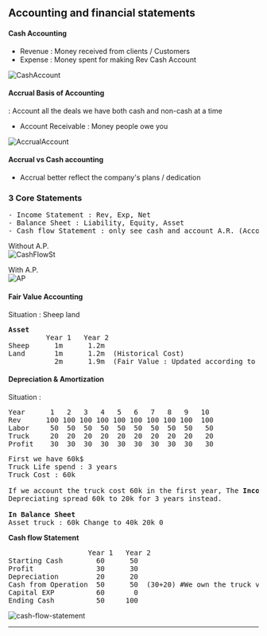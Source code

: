 ## Accounting and financial statements

#### Cash Accounting
- Revenue : Money received from clients / Customers
- Expense : Money spent for making Rev
Cash Account

![CashAccount](https://user-images.githubusercontent.com/108507768/181150991-c516492a-8af5-4f06-91d6-3495b1533e1c.png)

#### Accrual Basis of Accounting
: Account all the deals we have both cash and non-cash at a time
- Account Receivable : Money people owe you

![AccrualAccount](https://user-images.githubusercontent.com/108507768/181151855-d14043ca-74e2-4eec-aca5-e1deaa9a9955.png)

#### Accrual vs Cash accounting
- Accrual better reflect the company's plans / dedication 

### 3 Core Statements
<pre>
- Income Statement : Rev, Exp, Net
- Balance Sheet : Liability, Equity, Asset
- Cash flow Statement : only see cash and account A.R. (Account Receivable) as negative, A.P. (Account Payable) as positive
</pre>
Without A.P.<br>
![CashFlowSt](https://user-images.githubusercontent.com/108507768/181155660-df9026fb-3467-4706-966b-854bc39dee64.png)

With A.P.<br>
![AP](https://user-images.githubusercontent.com/108507768/181156304-7741ef98-df45-4c21-8a2c-6ce2c452c4ed.png)

#### Fair Value Accounting
Situation : Sheep land
<pre>
<strong>Asset</strong>
         Year 1   Year 2
Sheep      1m      1.2m
Land       1m      1.2m  (Historical Cost)
           2m      1.9m  (Fair Value : Updated according to the markets) 
</pre>

#### Depreciation & Amortization
Situation : 
<pre>
Year      1   2   3   4   5   6   7   8   9   10
Rev      100 100 100 100 100 100 100 100 100  100
Labor     50  50  50  50  50  50  50  50  50   50
Truck     20  20  20  20  20  20  20  20  20   20
Profit    30  30  30  30  30  30  30  30  30   30
</pre>

<pre>
First we have 60k$
Truck Life spend : 3 years
Truck Cost : 60k

If we account the truck cost 60k in the first year, The <strong>Income Statement</strong> would look very bad for that year.
Depreciating spread 60k to 20k for 3 years instead.

<strong>In Balance Sheet</strong>
Asset truck : 60k Change to 40k 20k 0
</pre>

<strong>Cash flow Statement</strong>
<pre>
                   Year 1   Year 2
Starting Cash        60      50
Profit               30      30
Depreciation         20      20
Cash from Operation  50      50  (30+20) #We own the truck value
Capital EXP          60       0
Ending Cash          50     100
</pre>

![cash-flow-statement](https://user-images.githubusercontent.com/108507768/181163116-c763f024-4cf8-4985-ba3e-cf4397cef2dc.jpg)
________________________________________________
